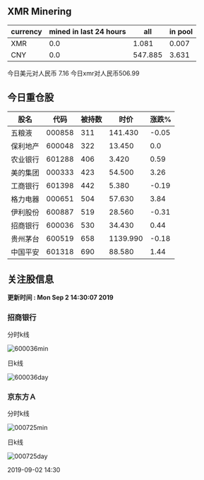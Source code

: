 ## XMR Minering

|currency|mined in last 24 hours|all|in pool|
|---|---|---|---|
|XMR|0.0|1.081|0.007|
|CNY|0.0|547.885|3.631|

今日美元对人民币 7.16	今日xmr对人民币506.99


## 今日重仓股 

|股名|代码|被持数|时价|涨跌%|
|---|---|---|---|---|
|五粮液|000858|311|141.430|-0.05|
|保利地产|600048|322|13.450|0.0|
|农业银行|601288|406|3.420|0.59|
|美的集团|000333|423|54.500|3.26|
|工商银行|601398|442|5.380|-0.19|
|格力电器|000651|504|57.630|3.84|
|伊利股份|600887|519|28.560|-0.31|
|招商银行|600036|530|34.430|0.44|
|贵州茅台|600519|658|1139.990|-0.18|
|中国平安|601318|690|88.580|1.44|

## 关注股信息
**更新时间 : Mon Sep  2 14:30:07 2019**
### 招商银行 
分时k线

![600036min](http://image.sinajs.cn/newchart/min/n/sh600036.gif)

日k线

![600036day](http://image.sinajs.cn/newchart/daily/n/sh600036.gif)

### 京东方Ａ 
分时k线

![000725min](http://image.sinajs.cn/newchart/min/n/sz000725.gif)

日k线

![000725day](http://image.sinajs.cn/newchart/daily/n/sz000725.gif)

2019-09-02 14:30